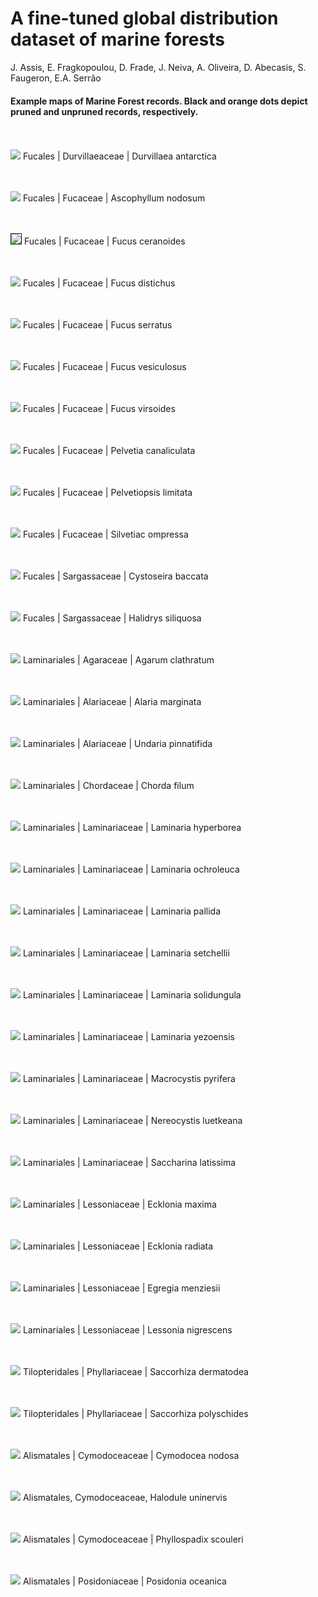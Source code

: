# A fine-tuned global distribution dataset of marine forests

J. Assis, E. Fragkopoulou, D. Frade, J. Neiva, A. Oliveira, D. Abecasis, S. Faugeron, E.A. Serrão

#### Example maps of Marine Forest records. Black and orange dots depict pruned and unpruned records, respectively.

<br><br><img src="https://github.com/jorgeassis/marineforestsDB/raw/master/Data/exampleMaps/Fucales.Durvillaeaceae.Durvillaeaantarctica.png">
Fucales | Durvillaeaceae | Durvillaea antarctica
<br><br><img src="https://github.com/jorgeassis/marineforestsDB/raw/master/Data/exampleMaps/Fucales.Fucaceae.Ascophyllumnodosum.png">
Fucales | Fucaceae | Ascophyllum nodosum

<br><br><img src="https://github.com/jorgeassis/marineforestsDB/raw/master/Data/exampleMaps/Fucales.Fucaceae.Fucusceranoides.png" border="1">
Fucales | Fucaceae | Fucus ceranoides
<br><br><img src="https://github.com/jorgeassis/marineforestsDB/raw/master/Data/exampleMaps/Fucales.Fucaceae.Fucusdistichus.png">
Fucales | Fucaceae | Fucus distichus
<br><br><img src="https://github.com/jorgeassis/marineforestsDB/raw/master/Data/exampleMaps/Fucales.Fucaceae.Fucusserratus.png">
Fucales | Fucaceae | Fucus serratus
<br><br><img src="https://github.com/jorgeassis/marineforestsDB/raw/master/Data/exampleMaps/Fucales.Fucaceae.Fucusvesiculosus.png">
Fucales | Fucaceae | Fucus vesiculosus
<br><br><img src="https://github.com/jorgeassis/marineforestsDB/raw/master/Data/exampleMaps/Fucales.Fucaceae.Fucusvirsoides.png">
Fucales | Fucaceae | Fucus virsoides
<br><br><img src="https://github.com/jorgeassis/marineforestsDB/raw/master/Data/exampleMaps/Fucales.Fucaceae.Pelvetiacanaliculata.png">
Fucales | Fucaceae | Pelvetia canaliculata
<br><br><img src="https://github.com/jorgeassis/marineforestsDB/raw/master/Data/exampleMaps/Fucales.Fucaceae.Pelvetiopsislimitata.png">
Fucales | Fucaceae | Pelvetiopsis limitata
<br><br><img src="https://github.com/jorgeassis/marineforestsDB/raw/master/Data/exampleMaps/Fucales.Fucaceae.Silvetiacompressa.png">
Fucales | Fucaceae | Silvetiac ompressa
<br><br><img src="https://github.com/jorgeassis/marineforestsDB/raw/master/Data/exampleMaps/Fucales.Sargassaceae.Cystoseirabaccata.png">
Fucales | Sargassaceae | Cystoseira baccata
<br><br><img src="https://github.com/jorgeassis/marineforestsDB/raw/master/Data/exampleMaps/Fucales.Sargassaceae.Halidryssiliquosa.png">
Fucales | Sargassaceae | Halidrys siliquosa
<br><br><img src="https://github.com/jorgeassis/marineforestsDB/raw/master/Data/exampleMaps/Laminariales.Agaraceae.Agarumclathratum.png">
Laminariales | Agaraceae | Agarum clathratum
<br><br><img src="https://github.com/jorgeassis/marineforestsDB/raw/master/Data/exampleMaps/Laminariales.Alariaceae.Alariamarginata.png">
Laminariales | Alariaceae | Alaria marginata
<br><br><img src="https://github.com/jorgeassis/marineforestsDB/raw/master/Data/exampleMaps/Laminariales.Alariaceae.Undariapinnatifida.png">
Laminariales | Alariaceae | Undaria pinnatifida
<br><br><img src="https://github.com/jorgeassis/marineforestsDB/raw/master/Data/exampleMaps/Laminariales.Chordaceae.Chordafilum.png">
Laminariales | Chordaceae | Chorda filum
<br><br><img src="https://github.com/jorgeassis/marineforestsDB/raw/master/Data/exampleMaps/Laminariales.Laminariaceae.Laminariahyperborea.png">
Laminariales | Laminariaceae | Laminaria hyperborea
<br><br><img src="https://github.com/jorgeassis/marineforestsDB/raw/master/Data/exampleMaps/Laminariales.Laminariaceae.Laminariaochroleuca.png">
Laminariales | Laminariaceae | Laminaria ochroleuca
<br><br><img src="https://github.com/jorgeassis/marineforestsDB/raw/master/Data/exampleMaps/Laminariales.Laminariaceae.Laminariapallida.png">
Laminariales | Laminariaceae | Laminaria pallida
<br><br><img src="https://github.com/jorgeassis/marineforestsDB/raw/master/Data/exampleMaps/Laminariales.Laminariaceae.Laminariasetchellii.png">
Laminariales | Laminariaceae | Laminaria setchellii
<br><br><img src="https://github.com/jorgeassis/marineforestsDB/raw/master/Data/exampleMaps/Laminariales.Laminariaceae.Laminariasolidungula.png">
Laminariales | Laminariaceae | Laminaria solidungula
<br><br><img src="https://github.com/jorgeassis/marineforestsDB/raw/master/Data/exampleMaps/Laminariales.Laminariaceae.Laminariayezoensis.png">
Laminariales | Laminariaceae | Laminaria yezoensis
<br><br><img src="https://github.com/jorgeassis/marineforestsDB/raw/master/Data/exampleMaps/Laminariales.Laminariaceae.Macrocystispyrifera.png">
Laminariales | Laminariaceae | Macrocystis pyrifera
<br><br><img src="https://github.com/jorgeassis/marineforestsDB/raw/master/Data/exampleMaps/Laminariales.Laminariaceae.Nereocystisluetkeana.png">
Laminariales | Laminariaceae | Nereocystis luetkeana
<br><br><img src="https://github.com/jorgeassis/marineforestsDB/raw/master/Data/exampleMaps/Laminariales.Laminariaceae.Saccharinalatissima.png">
Laminariales | Laminariaceae | Saccharina latissima
<br><br><img src="https://github.com/jorgeassis/marineforestsDB/raw/master/Data/exampleMaps/Laminariales.Lessoniaceae.Eckloniamaxima.png">
Laminariales | Lessoniaceae | Ecklonia maxima
<br><br><img src="https://github.com/jorgeassis/marineforestsDB/raw/master/Data/exampleMaps/Laminariales.Lessoniaceae.Eckloniaradiata.png">
Laminariales | Lessoniaceae | Ecklonia radiata
<br><br><img src="https://github.com/jorgeassis/marineforestsDB/raw/master/Data/exampleMaps/Laminariales.Lessoniaceae.Egregiamenziesii.png">
Laminariales | Lessoniaceae | Egregia menziesii
<br><br><img src="https://github.com/jorgeassis/marineforestsDB/raw/master/Data/exampleMaps/Laminariales.Lessoniaceae.Lessonianigrescens.png">
Laminariales | Lessoniaceae | Lessonia nigrescens 
<br><br><img src="https://github.com/jorgeassis/marineforestsDB/raw/master/Data/exampleMaps/Tilopteridales.Phyllariaceae.Saccorhizadermatodea.png">
Tilopteridales | Phyllariaceae | Saccorhiza dermatodea
<br><br><img src="https://github.com/jorgeassis/marineforestsDB/raw/master/Data/exampleMaps/Tilopteridales.Phyllariaceae.Saccorhizapolyschides.png">
Tilopteridales | Phyllariaceae | Saccorhiza polyschides

<br><br><img src="https://github.com/jorgeassis/marineforestsDB/raw/master/Data/exampleMaps/Alismatales.Cymodoceaceae.Cymodoceanodosa.png">
Alismatales | Cymodoceaceae | Cymodocea nodosa

<br><br><img src="https://github.com/jorgeassis/marineforestsDB/raw/master/Data/exampleMaps/Alismatales.Cymodoceaceae.Haloduleuninervis.png">
Alismatales, Cymodoceaceae, Halodule uninervis
<br><br><img src="https://github.com/jorgeassis/marineforestsDB/raw/master/Data/exampleMaps/Alismatales.Cymodoceaceae.Phyllospadixscouleri.png">
Alismatales | Cymodoceaceae | Phyllospadix scouleri
<br><br><img src="https://github.com/jorgeassis/marineforestsDB/raw/master/Data/exampleMaps/Alismatales.Posidoniaceae.Posidoniaoceanica.png">
Alismatales | Posidoniaceae | Posidonia oceanica

<br>
